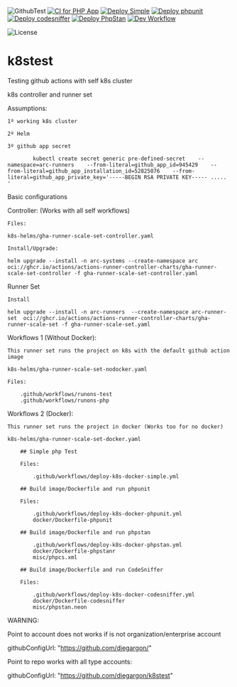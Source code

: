 ![GithubTest](https://img.shields.io/badge/Github-TestSelfK8s-blue)
[![CI for PHP App](https://github.com/diegargon/k8stest/actions/workflows/runson-php.yaml/badge.svg)](https://github.com/diegargon/k8stest/actions/workflows/runson-php.yaml)
[![Deploy Simple](https://github.com/diegargon/k8stest/actions/workflows/deploy-k8s-docker-simple.yml/badge.svg)](https://github.com/diegargon/k8stest/actions/workflows/deploy-k8s-docker-simple.yml)
[![Deploy phpunit](https://github.com/diegargon/k8stest/actions/workflows/deploy-k8s-docker-phpunit.yml/badge.svg)](https://github.com/diegargon/k8stest/actions/workflows/deploy-k8s-docker-phpunit.yml)
[![Deploy codesniffer](https://github.com/diegargon/k8stest/actions/workflows/deploy-k8s-docker-codesniffer.yml/badge.svg)](https://github.com/diegargon/k8stest/actions/workflows/deploy-k8s-docker-codesniffer.yml)
[![Deploy PhpStan](https://github.com/diegargon/k8stest/actions/workflows/deploy-k8s-docker-phpstan.yml/badge.svg)](https://github.com/diegargon/k8stest/actions/workflows/deploy-k8s-docker-phpstan.yml)
[![Dev Workflow](https://github.com/diegargon/k8stest/actions/workflows/runson-dev.yml/badge.svg)](https://github.com/diegargon/k8stest/actions/workflows/runson-dev.yml)

![License](https://img.shields.io/github/license/diegargon/k8stest)

# k8stest

Testing github actions with self k8s cluster

k8s controller and runner set

Assumptions:

    1º working k8s cluster

    2º Helm

    3º github app secret

            kubectl create secret generic pre-defined-secret    --namespace=arc-runners    --from-literal=github_app_id=945429    --from-literal=github_app_installation_id=52825076    --from-literal=github_app_private_key='-----BEGIN RSA PRIVATE KEY----- ..... '


Basic configurations

Controller: (Works with all  self workflows)
    
    Files:

    k8s-helms/gha-runner-scale-set-controller.yaml

    Install/Upgrade:

    helm upgrade --install -n arc-systems --create-namespace arc oci://ghcr.io/actions/actions-runner-controller-charts/gha-runner-scale-set-controller -f gha-runner-scale-set-controller.yaml


Runner Set

    Install
    
    helm upgrade --install -n arc-runners  --create-namespace arc-runner-set  oci://ghcr.io/actions/actions-runner-controller-charts/gha-runner-scale-set -f gha-runner-scale-set.yaml


Workflows 1 (Without Docker):

    This runner set runs the project on k8s with the default github action image

    k8s-helms/gha-runner-scale-set-nodocker.yaml

    Files: 

        .github/workflows/runons-test
        .github/workflows/runons-php


Workflows 2 (Docker):

    This runner set runs the project in docker (Works too for no docker)

    k8s-helms/gha-runner-scale-set-docker.yaml
        
        ## Simple php Test
        
        Files: 

            .github/workflows/deploy-k8s-docker-simple.yml
            
        ## Build image/Dockerfile and run phpunit

        Files: 

            .github/workflows/deploy-k8s-docker-phpunit.yml        
            docker/Dockerfile-phpunit

        ## Build image/Dockerfile and run phpstan

            .github/workflows/deploy-k8s-docker-phpstan.yml
            docker/Dockerfile-phpstanr
            misc/phpcs.xml

        ## Build image/Dockerfile and run CodeSniffer

        Files: 

            .github/workflows/deploy-k8s-docker-codesniffer.yml           
            docker/Dockerfile-codesniffer
            misc/phpstan.neon


WARNING: 

Point to account does not works if is not organization/enterprise account

githubConfigUrl: "https://github.com/diegargon/"    

Point to repo works with all type accounts:

githubConfigUrl: "https://github.com/diegargon/k8stest"    

